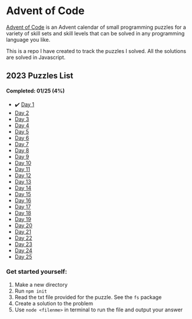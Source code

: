 # Advent of Code

[Advent of Code](https://adventofcode.com) is an Advent calendar of small programming puzzles for a variety of skill sets and skill levels that can be solved in any programming language you like.

This is a repo I have created to track the puzzles I solved.
All the solutions are solved in Javascript.

## 2023 Puzzles List

#### Completed: 01/25 (4%)

- :heavy_check_mark: [Day 1](2023/day1/)
- [Day 2](2023/day2/)
- [Day 3](2023/day3/)
- [Day 4](2023/day4/)
- [Day 5](2023/day5/)
- [Day 6](2023/day6/)
- [Day 7](2023/day7/)
- [Day 8](2023/day8/)
- [Day 9](2023/day9/)
- [Day 10](2023/day10/)
- [Day 11](2023/day11/)
- [Day 12](2023/day12/)
- [Day 13](2023/day13/)
- [Day 14](2023/day14/)
- [Day 15](2023/day15/)
- [Day 16](2023/day16/)
- [Day 17](2023/day17/)
- [Day 18](2023/day18/)
- [Day 19](2023/day19/)
- [Day 20](2023/day20/)
- [Day 21](2023/day21/)
- [Day 22](2023/day22/)
- [Day 23](2023/day23/)
- [Day 24](2023/day24/)
- [Day 25](2023/day25/)

### Get started yourself:

1. Make a new directory
2. Run `npm init`
3. Read the txt file provided for the puzzle. See the `fs` package
4. Create a solution to the problem
5. Use `node <filenme>` in terminal to run the file and output your answer
